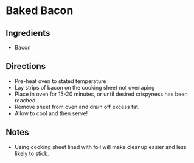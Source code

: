 # Baked Bacon

## Ingredients

* Bacon

## Directions

* Pre-heat oven to stated temperature
* Lay strips of bacon on the cooking sheet not overlaping
* Place in oven for 15-20 minutes, or until desired crispyness has been reached
* Remove sheet from oven and drain off excess fat.
* Allow to cool and then serve!

## Notes

* Using cooking sheet lined with foil will make cleanup easier and less likely to stick.
